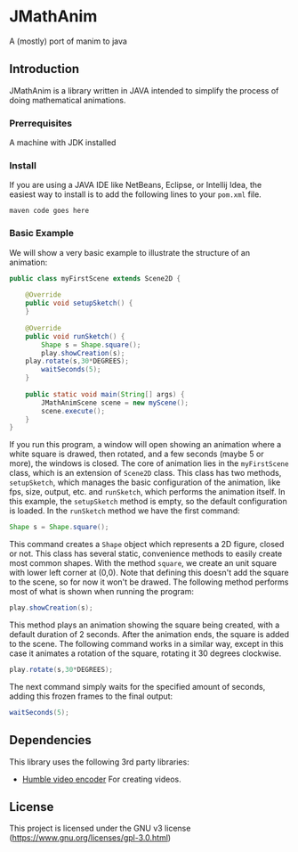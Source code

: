 # JMathAnim
A (mostly) port of manim to java

## Introduction

JMathAnim is a library written in JAVA intended to simplify the process of doing mathematical animations.

### Prerrequisites
A machine with JDK installed

### Install

If you are using a JAVA IDE like NetBeans, Eclipse, or Intellij Idea, the easiest way to install is to add the following lines to your `pom.xml` file.
```
maven code goes here
```
### Basic Example
We will show a very basic example to illustrate the structure of an animation:
```java
public class myFirstScene extends Scene2D {
    
    @Override
    public void setupSketch() {
    }
    
    @Override
    public void runSketch() {
        Shape s = Shape.square();
        play.showCreation(s);
	play.rotate(s,30*DEGREES);
        waitSeconds(5);
    }
	
	public static void main(String[] args) {
        JMathAnimScene scene = new myScene();
        scene.execute();
    }
}
```
If you run this program, a window will open showing an animation where a white square is drawed, then rotated, and a few seconds (maybe 5 or more), the windows is closed.
The core of animation lies in the `myFirstScene` class, which is an extension of `Scene2D` class. This class has two methods, `setupSketch`, which manages the basic configuration of the animation, like fps, size, output, etc. and `runSketch`, which performs the animation itself.
In this example, the `setupSketch` method is empty, so the default configuration is loaded. In the `runSketch` method we have the first command:
```java
Shape s = Shape.square();
```
This command creates a `Shape` object which represents a 2D figure, closed or not. This class has several static, convenience methods to easily create most common shapes. With the method `square`, we create an unit square with lower left corner at (0,0). Note that defining this doesn't add the square to the scene, so for now it won't be drawed.
The following method performs most of what is shown when running the program:
```java
play.showCreation(s);
```
This method plays an animation showing the square being created, with a default duration of 2 seconds. After the animation ends, the square is added to the scene.
The following command works in a similar way, except in this case it animates a rotation of the square, rotating it 30 degrees clockwise.
```java
play.rotate(s,30*DEGREES);
```
The next command simply waits for the specified amount of seconds, adding this frozen frames to the final output:
```java
waitSeconds(5);
```

## Dependencies

This library uses the following 3rd party libraries:

* [Humble video encoder](https://github.com/artclarke/humble-video) For creating videos.



## License

This project is licensed under the GNU v3 license (https://www.gnu.org/licenses/gpl-3.0.html)
